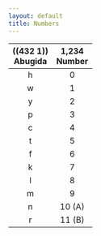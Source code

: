 ```yaml
---
layout: default
title: Numbers
---
```

|<ab>((432 1))</ab><br>Abugida|1,234<br>Number|
|:-:|:-:|
|<ab>h</ab>|0|
|<ab>w</ab>|1|
|<ab>y</ab>|2|
|<ab>p</ab>|3|
|<ab>c</ab>|4|
|<ab>t</ab>|5|
|<ab>f</ab>|6|
|<ab>k</ab>|7|
|<ab>l</ab>|8|
|<ab>m</ab>|9|
|<ab>n</ab>|10 (A)|
|<ab>r</ab>|11 (B)|
